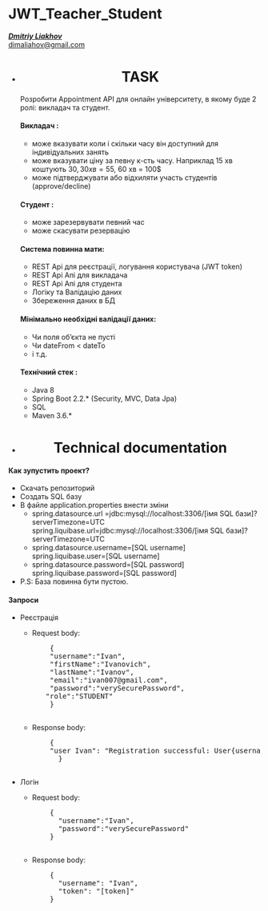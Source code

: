 # JWT_Teacher_Student
[_**Dmitriy Liakhov**_](https://www.linkedin.com/in/dmitiy-liakhov-82388a183/)<br>
[dimaliahov@gmail.com](mailto:dimaliahov@gmail.com)

<ul align="center">
    <li>
        <h1>TASK<br></h1>
    </li>
</ul>
<ul>
Розробити Appointment API для онлайн університету, в якому буде 2 ролі: викладач та
студент.<br>
<h4>Викладач :<br></h4>
    
- може вказувати коли і скільки часу він доступний для індивідуальних занять
- може вказувати ціну за певну к-сть часу. Наприклад 15 хв коштують 30$, 30 хв = 55$, 60
хв = 100$
- може підтверджувати або відхиляти участь студентів (approve/decline)

<h4>Студент :<br></h4>

- може зарезервувати певний час
- може скасувати резервацію

<h4>Система повинна мати:<br></h4>

- REST Api для реєстрації, логування користувача (JWT token)<br>
- REST Api Апі для викладача<br>
- REST Api Апі для студента<br>
- Логіку та Валідацію даних<br>
- Збереження даних в БД<br>

<h4>Мінімально необхідні валідації даних:<br></h4>

- Чи поля об’єкта не пусті
- Чи dateFrom < dateTo
- і т.д.

<h4>Технічний стек :<br></h4>

- Java 8
- Spring Boot 2.2.* (Security, MVC, Data Jpa)
- SQL
- Maven 3.6.*

</ul>
<ul align="center">
    <li>
        <h1>Technical documentation<br></h1>
    </li>
</ul>
    <h4>Как зупустить проект?<br></h4>
    
- Скачать репозиторий
- Создать SQL базу
- В файле application.properties внести зміни
  - spring.datasource.url =jdbc:mysql://localhost:3306/[імя SQL бази]?serverTimezone=UTC<br>
            spring.liquibase.url=jdbc:mysql://localhost:3306/[імя SQL бази]?serverTimezone=UTC
  - spring.datasource.username=[SQL username]<br>
            spring.liquibase.user=[SQL username]
  - spring.datasource.password=[SQL password]<br>
            spring.liquibase.password=[SQL password]
- P.S: База повинна бути пустою.

 <h4>Запроси<br></h4>
 
 - Реєстрація
     - Request body:
     <pre>
          {
          "username":"Ivan",
          "firstName":"Ivanovich",
          "lastName":"Ivanov",
          "email":"ivan007@gmail.com",
          "password":"verySecurePassword",
         "role":"STUDENT"
          }
    </pre>
    - Response body:
     <pre>
          {
          "user Ivan": "Registration successful: User{username='Ivan', firstName='Ivanovich', lastName='Ivanov', email='ivan007@gmail.com', money='0', password='[password for encryption via bcrypt]'}"
            }
    </pre>
 
 
 - Логін
     - Request body:
     <pre>
          {
            "username":"Ivan",
            "password":"verySecurePassword"
          }
    </pre>
    - Response body:
     <pre>
          {
            "username": "Ivan",
            "token": "[token]"
          }
    </pre>
